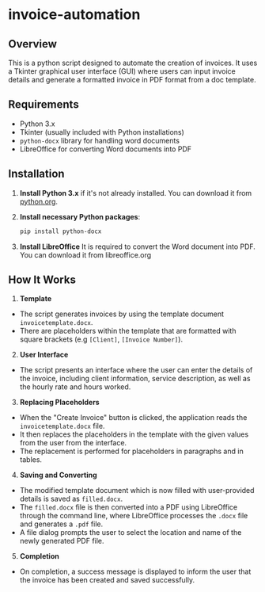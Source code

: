 # invoice-automation

## Overview

 This is a python script designed to automate the creation of invoices. It uses a Tkinter graphical user interface (GUI) where users can input invoice details and generate a formatted invoice in PDF format from a doc template.

## Requirements

- Python 3.x
- Tkinter (usually included with Python installations)
- `python-docx` library for handling word documents
- LibreOffice for converting Word documents into PDF

## Installation

1. **Install Python 3.x** if it's not already installed. You can download it from [python.org](https://www.python.org/downloads/).

2. **Install necessary Python packages**:
   ```bash
   pip install python-docx

3. **Install LibreOffice** It is required to convert the Word document into PDF. You can download it from libreoffice.org

## How It Works

1. **Template**
- The script generates invoices by using the template document `invoicetemplate.docx`.
- There are placeholders within the template that are formatted with square brackets (e.g `[Client]`, `[Invoice Number]`).

2. **User Interface**
- The script presents an interface where the user can enter the details of the invoice, including client information, service description, as well as the hourly rate and hours worked.

3. **Replacing Placeholders**
- When the "Create Invoice" button is clicked, the application reads the `invoicetemplate.docx` file.
- It then replaces the placeholders in the template with the given values from the user from the interface.
- The replacement is performed for placeholders in paragraphs and in tables.

4. **Saving and Converting**
- The modified template document which is now filled with user-provided details is saved as `filled.docx`.
- The `filled.docx` file is then converted into a PDF using LibreOffice through the command line, where LibreOffice processes the `.docx` file and generates a `.pdf` file.
- A file dialog prompts the user to select the location and name of the newly generated PDF file.

5. **Completion**
- On completion, a success message is displayed to inform the user that the invoice has been created and saved successfully.
